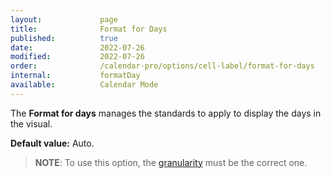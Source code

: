 ```yaml
---
layout:             page
title:              Format for Days
published:          true
date:               2022-07-26
modified:           2022-07-26
order:              /calendar-pro/options/cell-label/format-for-days
internal:           formatDay
available:          Calendar Mode
---
```

The **Format for days** manages the standards to apply to display the days in the visual.

**Default value:** Auto.

> **NOTE**: To use this option, the [granularity](../../features/granularities.md) must be the correct one.